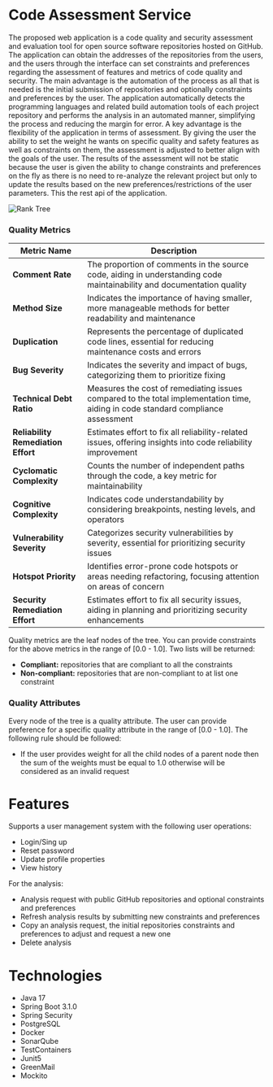 # Code Assessment Service
The proposed web application is a code quality and security assessment and evaluation tool for open source software repositories hosted on GitHub. The application can obtain the addresses of the repositories from the users, and the users through the interface can set constraints and preferences regarding the assessment of features and metrics of code quality and security. The main advantage is the automation of the process as all that is needed is the initial submission of repositories and optionally constraints and preferences by the user. The application automatically detects the programming languages and related build automation tools of each project repository and performs the analysis in an automated manner, simplifying the process and reducing the margin for error. A key advantage is the flexibility of the application in terms of assessment. By giving the user the ability to set the weight he wants on specific quality and safety features as well as constraints on them, the assessment is adjusted to better align with the goals of the user. The results of the assessment will not be static because the user is given the ability to change constraints and preferences on the fly as there is no need to re-analyze the relevant project but only to update the results based on the new preferences/restrictions of the user parameters. This the rest api of the application.

![Rank Tree](https://i.imgur.com/jIw67O1.png)

### Quality Metrics

| Metric Name                        | Description                                                                                                                      |
|------------------------------------|----------------------------------------------------------------------------------------------------------------------------------|
| **Comment Rate**                   | The proportion of comments in the source code, aiding in understanding code maintainability and documentation quality            |
| **Method Size**                    | Indicates the importance of having smaller, more manageable methods for better readability and maintenance                       |
| **Duplication**                    | Represents the percentage of duplicated code lines, essential for reducing maintenance costs and errors                          |
| **Bug Severity**                   | Indicates the severity and impact of bugs, categorizing them to prioritize fixing                                                |
| **Technical Debt Ratio**           | Measures the cost of remediating issues compared to the total implementation time, aiding in code standard compliance assessment |
| **Reliability Remediation Effort** | Estimates effort to fix all reliability-related issues, offering insights into code reliability improvement                      |
| **Cyclomatic Complexity**          | Counts the number of independent paths through the code, a key metric for maintainability                                        |
| **Cognitive Complexity**           | Indicates code understandability by considering breakpoints, nesting levels, and operators                                       |
| **Vulnerability Severity**         | Categorizes security vulnerabilities by severity, essential for prioritizing security issues                                     |
| **Hotspot Priority**               | Identifies error-prone code hotspots or areas needing refactoring, focusing attention on areas of concern                        |
| **Security Remediation Effort**    | Estimates effort to fix all security issues, aiding in planning and prioritizing security enhancements                           |

Quality metrics are the leaf nodes of the tree. You can provide constraints for the above metrics in the range of [0.0 - 1.0]. Two lists will be returned: 
- **Compliant:** repositories that are compliant to all the constraints
- **Non-compliant:** repositories that are non-compliant to at list one constraint
### Quality Attributes
Every node of the tree is a quality attribute. The user can provide preference for a specific quality attribute in the range of [0.0 - 1.0]. The following rule should be followed:
* If the user provides weight for all the child nodes of a parent node then the sum of the weights must be equal to 1.0 otherwise will be considered as an invalid request
# Features
Supports a user management system with the following user operations:

* Login/Sing up
* Reset password
* Update profile properties
* View history

For the analysis:

* Analysis request with public GitHub repositories and optional constraints and preferences
* Refresh analysis results by submitting new constraints and preferences
* Copy an analysis request, the initial repositories constraints and preferences to adjust and request a new one
* Delete analysis

# Technologies
* Java 17
* Spring Boot 3.1.0
* Spring Security
* PostgreSQL
* Docker
* SonarQube
* TestContainers
* Junit5
* GreenMail
* Mockito